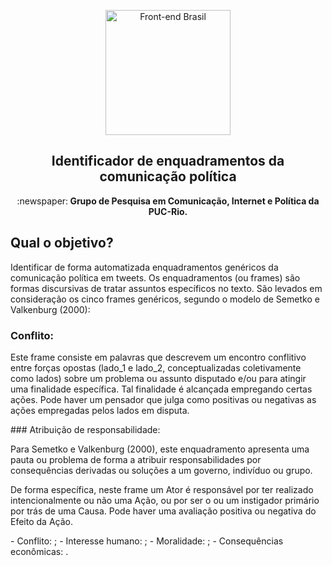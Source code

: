 <p align="center">
<img src="https://static.wixstatic.com/media/ade03f_47f0c9f925a34da58dcb9d53bda330f5~mv2.jpg/v1/fill/w_296,h_130,al_c,lg_1,q_80/ade03f_47f0c9f925a34da58dcb9d53bda330f5~mv2.webp" width="200" alt="Front-end Brasil">
</p>
<h2 align="center">Identificador de enquadramentos da comunicação política</h2>
<p align="center">:newspaper:<b> Grupo de Pesquisa em Comunicação, Internet e Política da PUC-Rio.</b></p>

## Qual o objetivo?
Identificar de forma automatizada enquadramentos genéricos da comunicação política em tweets. Os enquadramentos (ou frames) são formas discursivas de tratar assuntos específicos no texto. São levados em consideração os cinco frames genéricos, segundo o modelo de Semetko e Valkenburg (2000):
### Conflito: 
<p>Este frame consiste em palavras que descrevem um encontro conflitivo entre forças opostas (lado_1 e lado_2, conceptualizadas coletivamente como lados) sobre um problema ou assunto disputado e/ou para atingir uma finalidade específica. Tal finalidade é alcançada empregando certas ações. Pode haver um pensador que julga como positivas ou negativas as ações empregadas pelos lados em disputa.</p>
### Atribuição de responsabilidade: 
<p>Para Semetko e Valkenburg (2000), este enquadramento apresenta uma pauta ou problema de forma a atribuir responsabilidades por consequências derivadas ou soluções a um governo, indivíduo ou grupo.</p>
<p>De forma específica, neste frame um Ator é responsável por ter realizado intencionalmente ou não uma Ação, ou por ser o ou um instigador primário por trás de uma Causa. Pode haver uma avaliação positiva ou negativa do Efeito da Ação.</p>
 - Conflito: ;
 - Interesse humano: ;
 - Moralidade: ;
 - Consequências econômicas: .

